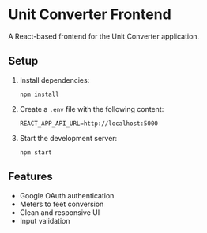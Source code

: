 # Unit Converter Frontend

A React-based frontend for the Unit Converter application.

## Setup

1. Install dependencies:
   ```
   npm install
   ```

2. Create a `.env` file with the following content:
   ```
   REACT_APP_API_URL=http://localhost:5000
   ```

3. Start the development server:
   ```
   npm start
   ```

## Features

- Google OAuth authentication
- Meters to feet conversion
- Clean and responsive UI
- Input validation 